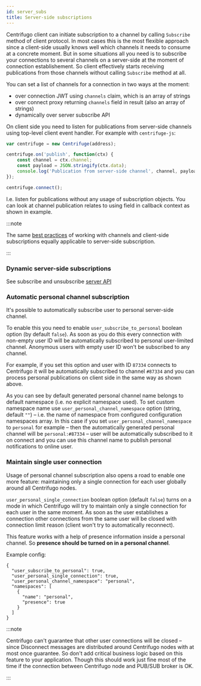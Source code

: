 ```yaml
---
id: server_subs
title: Server-side subscriptions
---
```


Centrifugo client can initiate subscription to a channel by calling `Subscribe` method of client protocol. In most cases this is the most flexible approach since a client-side usually knows well which channels it needs to consume at a concrete moment. But in some situations all you need is to subscribe your connections to several channels on a server-side at the moment of connection establishement. So client effectively starts receiving publications from those channels without calling `Subscribe` method at all.

You can set a list of channels for a connection in two ways at the moment:

* over connection JWT using `channels` claim, which is an array of strings
* over connect proxy returning `channels` field in result (also an array of strings)
* dynamically over server subscribe API

On client side you need to listen for publications from server-side channels using top-level client event handler. For example with `centrifuge-js`:

```javascript
var centrifuge = new Centrifuge(address);

centrifuge.on('publish', function(ctx) {
    const channel = ctx.channel;
    const payload = JSON.stringify(ctx.data);
    console.log('Publication from server-side channel', channel, payload);
});

centrifuge.connect();
```

I.e. listen for publications without any usage of subscription objects. You can look at channel publication relates to using field in callback context as shown in example.

:::note

The same [best practices](../faq/index.md#what-about-best-practices-with-amount-of-channels) of working with channels and client-side subscriptions equally applicable to server-side subscription. 

:::

### Dynamic server-side subscriptions

See subscribe and unsubscribe [server API](server_api.md)

### Automatic personal channel subscription

It's possible to automatically subscribe user to personal server-side channel.

To enable this you need to enable `user_subscribe_to_personal` boolean option (by default `false`). As soon as you do this every connection with non-empty user ID will be automatically subscribed to personal user-limited channel. Anonymous users with empty user ID won't be subscribed to any channel.

For example, if you set this option and user with ID `87334` connects to Centrifugo it will be automatically subscribed to channel `#87334` and you can process personal publications on client side in the same way as shown above.

As you can see by default generated personal channel name belongs to default namespace (i.e. no explicit namespace used). To set custom namespace name use `user_personal_channel_namespace` option (string, default `""`) – i.e. the name of namespace from configured configuration namespaces array. In this case if you set `user_personal_channel_namespace` to `personal` for example – then the automatically generated personal channel will be `personal:#87334` – user will be automatically subscribed to it on connect and you can use this channel name to publish personal notifications to online user.

### Maintain single user connection

Usage of personal channel subscription also opens a road to enable one more feature: maintaining only a single connection for each user globally around all Centrifugo nodes.

`user_personal_single_connection` boolean option (default `false`) turns on a mode in which Centrifugo will try to maintain only a single connection for each user in the same moment. As soon as the user establishes a connection other connections from the same user will be closed with connection limit reason (client won't try to automatically reconnect).

This feature works with a help of presence information inside a personal channel. So **presence should be turned on in a personal channel**.

Example config:

```
{
  "user_subscribe_to_personal": true,
  "user_personal_single_connection": true,
  "user_personal_channel_namespace": "personal",
  "namespaces": [
    {
      "name": "personal",
      "presence": true
    }
  ]
}
```

:::note

Centrifugo can't guarantee that other user connections will be closed – since Disconnect messages are distributed around Centrifugo nodes with at most once guarantee. So don't add critical business logic based on this feature to your application. Though this should work just fine most of the time if the connection between Centrifugo node and PUB/SUB broker is OK.

:::
